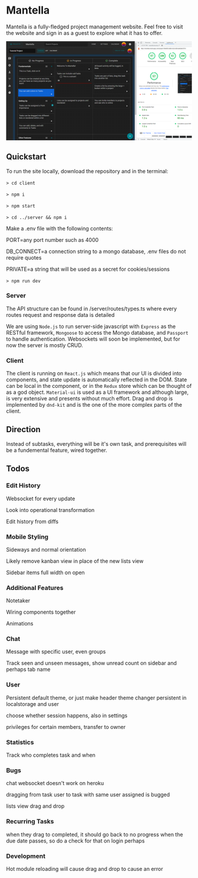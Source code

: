 # Mantella

Mantella is a fully-fledged project management website. Feel free to visit the website and sign in as a guest to explore what it has to offer.

![Demo](/demo.png)

## Quickstart

To run the site locally, download the repository and in the terminal:

`> cd client`

`> npm i`

`> npm start`

`> cd ../server && npm i`

Make a .env file with the following contents:

PORT=any port number such as 4000

DB_CONNECT=a connection string to a mongo database, .env files do not require quotes

PRIVATE=a string that will be used as a secret for cookies/sessions

`> npm run dev`

### Server

The API structure can be found in /server/routes/types.ts where every routes request and response data is detailed

We are using `Node.js` to run server-side javascript with `Express` as the RESTful framework, `Mongoose` to access the Mongo database, and `Passport` to handle authentication. Websockets will soon be implemented, but for now the server is mostly CRUD.

### Client

The client is running on `React.js` which means that our UI is divided into components, and state update is automatically reflected in the DOM. State can be local in the component, or in the `Redux` store which can be thought of as a god object. `Material-ui` is used as a UI framework and although large, is very extensive and presents without much effort. Drag and drop is implemented by `dnd-kit` and is the one of the more complex parts of the client.

## Direction

Instead of subtasks, everything will be it's own task, and prerequisites will be a fundemental feature, wired together.

## Todos

### Edit History

Websocket for every update

Look into operational transformation

Edit history from diffs

### Mobile Styling

Sideways and normal orientation

Likely remove kanban view in place of the new lists view

Sidebar items full width on open

### Additional Features

Notetaker

Wiring components together

Animations

### Chat

Message with specific user, even groups

Track seen and unseen messages, show unread count on sidebar and perhaps tab name

### User

Persistent default theme, or just make header theme changer persistent in localstorage and user

choose whether session happens, also in settings

privileges for certain members, transfer to owner

### Statistics

Track who completes task and when

### Bugs

chat websocket doesn't work on heroku

dragging from task user to task with same user assigned is bugged

lists view drag and drop

### Recurring Tasks

when they drag to completed, it should go back to no progress when the due date passes, so do a check for that on login perhaps

### Development

Hot module reloading will cause drag and drop to cause an error
